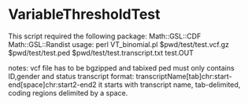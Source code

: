 # VariableThresholdTest

This script required the following package:
Math::GSL::CDF
Math::GSL::Randist
usage:
perl VT_binomial.pl $pwd/test/test.vcf.gz $pwd/test/test.ped $pwd/test/test.transcript.txt  test.OUT

notes: 
vcf file has to be bgzipped and tabixed
ped must only contains ID,gender and status
transcript format: transcriptName[tab]chr:start-end[space]chr:start2-end2
   it starts with transcript name, tab-delimited, coding regions delimited by a space.
 